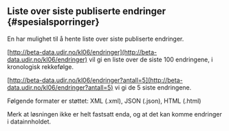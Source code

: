 ## Liste over siste publiserte endringer {#spesialsporringer}

En har mulighet til å hente liste over siste publiserte endringer.

[http://beta-data.udir.no/kl06/endringer](http://beta-data.udir.no/kl06/endringer) vil gi en liste over de siste 100 endringene, i kronologisk rekkefølge.

[http://beta-data.udir.no/kl06/endringer?antall=5](http://beta-data.udir.no/kl06/endringer?antall=5) vi gi de 5 siste endringene.

Følgende formater er støttet: XML \(.xml\), JSON \(.json\), HTML \(.html\)

Merk at løsningen ikke er helt fastsatt enda, og at det kan komme endringer i datainnholdet.

